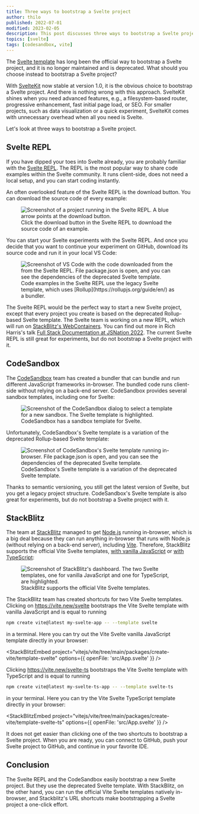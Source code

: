 ```yaml
---
title: Three ways to bootstrap a Svelte project
author: thilo
published: 2022-07-01
modified: 2023-02-05
description: This post discusses three ways to bootstrap a Svelte project. Learn why using the official Vite Svelte templates results in the best developer experience.
topics: [svelte]
tags: [codesandbox, vite]
---
```


<script>
  import Image from '$lib/components/image.svelte';
  import StackBlitzEmbed from '$lib/components/stackblitz-embed.svelte';
</script>

The [Svelte template](https://github.com/sveltejs/template) has long been the official way to bootstrap a Svelte project, and it is no longer maintained and is deprecated. What should you choose instead to bootstrap a Svelte project?

With [SvelteKit](https://kit.svelte.dev/) now stable at version 1.0, it is the obvious choice to bootstrap a Svelte project. And there is nothing wrong with this approach. SvelteKit shines when you need advanced features, e.g., a filesystem-based router, progressive enhancement, fast initial page load, or SEO. For smaller projects, such as data visualization or a quick experiment, SvelteKit comes with unnecessary overhead when all you need is Svelte.

Let's look at three ways to bootstrap a Svelte project.

## Svelte REPL

If you have dipped your toes into Svelte already, you are probably familiar with the [Svelte REPL](https://svelte.dev/repl). The REPL is the most popular way to share code examples within the Svelte community. It runs client-side, does not need a local setup, and you can start coding instantly.

An often overlooked feature of the Svelte REPL is the download button. You can download the source code of every example:

<figure>
<Image
  ratio={16/9}
  alt="Screenshot of a project running in the Svelte REPL. A blue arrow points at the download button."
  url="https://share.mailbox.org/ajax/share/04bf90490592c90c43c5f22592c94c7d96c0c59a2ed2f870/1/8/MjQw/MjQwLzM0Nw?dl=true"
  loading="lazy" />
<figcaption>Click the download button in the Svelte REPL to download the source code of an example.</figcaption>
</figure>

You can start your Svelte experiments with the Svelte REPL. And once you decide that you want to continue your experiment on GitHub, download its source code and run it in your local VS Code:

<figure>
<Image
  ratio={1516/1030}
  alt="Screenshot of VS Code with the code downloaded from the from the Svelte REPL. File package.json is open, and you can see the dependencies of the deprecated Svelte template."
  url="https://share.mailbox.org/ajax/share/08890af2007d3d0d80ac59907d3d4cb3b0353269b50e4739/1/8/MjQw/MjQwLzM0OA?dl=true"
  loading="lazy" />
<figcaption>Code examples in the Svelte REPL use the legacy Svelte template, which uses [Rollup](https://rollupjs.org/guide/en/) as a bundler.</figcaption>
</figure>

The Svelte REPL would be the perfect way to start a new Svelte project, except that every project you create is based on the deprecated Rollup-based Svelte template. The Svelte team is working on a new REPL, which will run on [StackBlitz's WebContainers](https://blog.stackblitz.com/posts/introducing-webcontainers/). You can find out more in Rich Harris's talk [Full Stack Documentation at JSNation 2022](https://www.youtube.com/watch?v=RwBolXX9Pis). The current Svelte REPL is still great for experiments, but do not bootstrap a Svelte project with it.

## CodeSandbox

The [CodeSandbox](https://codesandbox.io/) team has created a bundler that can bundle and run different JavaScript frameworks in-browser. The bundled code runs client-side without relying on a back-end server. CodeSandbox provides several sandbox templates, including one for Svelte:

<figure>
<Image
  ratio={1866/870}
  alt="Screenshot of the CodeSandbox dialog to select a template for a new sandbox. The Svelte template is highlighted."
  url="https://share.mailbox.org/ajax/share/03c415a502af0507347dace2af05456bb76c21419f531d0e/1/8/MjQw/MjQwLzM0OQ?dl=true"
  loading="lazy" />
<figcaption>CodeSandbox has a sandbox template for Svelte.</figcaption>
</figure>

Unfortunately, CodeSandbox's Svelte template is a variation of the deprecated Rollup-based Svelte template:

<figure>
<Image
  ratio={16/9}
  alt="Screenshot of CodeSandbox's Svelte template running in-browser. File package.json is open, and you can see the dependencies of the deprecated Svelte template."
  url="https://share.mailbox.org/ajax/share/0fb236b60a811a04f31f9dda811a47c28902a8c258e16099/1/8/MjQw/MjQwLzM1MA?dl=true"
  loading="lazy" />
<figcaption>CodeSandbox's Svelte template is a variation of the deprecated Svelte template.</figcaption>
</figure>

Thanks to semantic versioning, you still get the latest version of Svelte, but you get a legacy project structure. CodeSandbox's Svelte template is also great for experiments, but do not bootstrap a Svelte project with it.

## StackBlitz

The team at [StackBlitz](https://stackblitz.com/) managed to get [Node.js](https://nodejs.org/en/) running in-browser, which is a big deal because they can run anything in-browser that runs with Node.js (without relying on a back-end server), including [Vite](https://vitejs.dev/). Therefore, StackBlitz supports the official Vite Svelte templates, [with vanilla JavaScript](https://github.com/vitejs/vite/tree/main/packages/create-vite/template-svelte) or [with TypeScript](https://github.com/vitejs/vite/tree/main/packages/create-vite/template-svelte-ts):

<figure>
<Image
  ratio={16/9}
  alt="Screenshot of StackBlitz's dashboard. The two Svelte templates, one for vanilla JavaScript and one for TypeScript, are highlighted."
  url="https://share.mailbox.org/ajax/share/0cd09a8002295f05c5355eb2295f4123bfcd170959185de2/1/8/MjQw/MjQwLzM1MQ?dl=true"
  loading="lazy" />
<figcaption>StackBlitz supports the official Vite Svelte templates.</figcaption>
</figure>

The StackBlitz team has created shortcuts for two Vite Svelte templates. Clicking on https://vite.new/svelte bootstraps the Vite Svelte template with vanilla JavaScript and is equal to running

```bash
npm create vite@latest my-svelte-app -- --template svelte
```

in a terminal. Here you can try out the Vite Svelte vanilla JavaScript template directly in your browser:

<StackBlitzEmbed project="vitejs/vite/tree/main/packages/create-vite/template-svelte" options={{ openFile: 'src/App.svelte' }} />

Clicking https://vite.new/svelte-ts bootstraps the Vite Svelte template with TypeScript and is equal to running

```bash
npm create vite@latest my-svelte-ts-app -- --template svelte-ts
```

in your terminal. Here you can try the Vite Svelte TypeScript template directly in your browser:

<StackBlitzEmbed project="vitejs/vite/tree/main/packages/create-vite/template-svelte-ts" options={{ openFile: 'src/App.svelte' }} />

It does not get easier than clicking one of the two shortcuts to bootstrap a Svelte project. When you are ready, you can connect to GitHub, push your Svelte project to GitHub, and continue in your favorite IDE.

## Conclusion

The Svelte REPL and the CodeSandbox easily bootstrap a new Svelte project. But they use the deprecated Svelte template. With StackBlitz, on the other hand, you can run the official Vite Svelte templates natively in-browser, and Stackblitz's URL shortcuts make bootstrapping a Svelte project a one-click effort.
